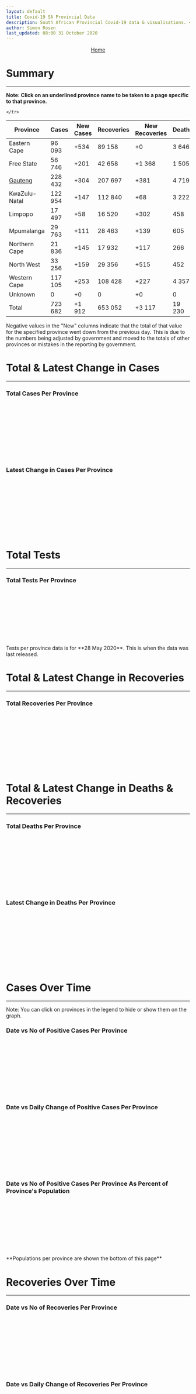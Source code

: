 ```yaml
---
layout: default
title: Covid-19 SA Provincial Data
description: South African Provincial Covid-19 data & visualisations. <br>Contains data for confirmed cases, tests, recoveries and deaths by province.
author: Simon Rosen
last_updated: 08:00 31 October 2020
---
```


<center><a href="/" class="btn alt_btn_col">Home</a></center>

# Summary
___

**Note: Click on an underlined province name to be taken to a page specific to that province.**

<table>
<thead>
	<tr class="header">
		<th>Province</th>
		<th>Cases</th>
		<th>New Cases</th>
		<th>Recoveries</th>
		<th>New Recoveries</th>
		<th>Deaths</th>
		<th>New Deaths</th>

	</tr>
</thead>
<tbody>
	<tr>
		<td class="index" markdown="span">Eastern Cape</td>
		<td  markdown="span">96 093</td>
		<td  markdown="span">+534</td>
		<td  markdown="span">89 158</td>
		<td  markdown="span">+0</td>
		<td  markdown="span">3 646</td>
		<td  markdown="span">+21</td>
	</tr>
	<tr>
		<td class="index" markdown="span">Free State</td>
		<td  markdown="span">56 746</td>
		<td  markdown="span">+201</td>
		<td  markdown="span">42 658</td>
		<td  markdown="span">+1 368</td>
		<td  markdown="span">1 505</td>
		<td  markdown="span">+7</td>
	</tr>
	<tr>
		<td class="index" markdown="span"><a href = "gauteng" >Gauteng</a></td>
		<td  markdown="span">228 432</td>
		<td  markdown="span">+304</td>
		<td  markdown="span">207 697</td>
		<td  markdown="span">+381</td>
		<td  markdown="span">4 719</td>
		<td  markdown="span">+2</td>
	</tr>
	<tr>
		<td class="index" markdown="span">KwaZulu-Natal</td>
		<td  markdown="span">122 954</td>
		<td  markdown="span">+147</td>
		<td  markdown="span">112 840</td>
		<td  markdown="span">+68</td>
		<td  markdown="span">3 222</td>
		<td  markdown="span">+8</td>
	</tr>
	<tr>
		<td class="index" markdown="span">Limpopo</td>
		<td  markdown="span">17 497</td>
		<td  markdown="span">+58</td>
		<td  markdown="span">16 520</td>
		<td  markdown="span">+302</td>
		<td  markdown="span">458</td>
		<td  markdown="span">+0</td>
	</tr>
	<tr>
		<td class="index" markdown="span">Mpumalanga</td>
		<td  markdown="span">29 763</td>
		<td  markdown="span">+111</td>
		<td  markdown="span">28 463</td>
		<td  markdown="span">+139</td>
		<td  markdown="span">605</td>
		<td  markdown="span">+2</td>
	</tr>
	<tr>
		<td class="index" markdown="span">Northern Cape</td>
		<td  markdown="span">21 836</td>
		<td  markdown="span">+145</td>
		<td  markdown="span">17 932</td>
		<td  markdown="span">+117</td>
		<td  markdown="span">266</td>
		<td  markdown="span">+4</td>
	</tr>
	<tr>
		<td class="index" markdown="span">North West</td>
		<td  markdown="span">33 256</td>
		<td  markdown="span">+159</td>
		<td  markdown="span">29 356</td>
		<td  markdown="span">+515</td>
		<td  markdown="span">452</td>
		<td  markdown="span">+18</td>
	</tr>
	<tr>
		<td class="index" markdown="span">Western Cape</td>
		<td  markdown="span">117 105</td>
		<td  markdown="span">+253</td>
		<td  markdown="span">108 428</td>
		<td  markdown="span">+227</td>
		<td  markdown="span">4 357</td>
		<td  markdown="span">+4</td>
	</tr>
	<tr>
		<td class="index" markdown="span">Unknown</td>
		<td  markdown="span">0</td>
		<td  markdown="span">+0</td>
		<td  markdown="span">0</td>
		<td  markdown="span">+0</td>
		<td  markdown="span">0</td>
		<td  markdown="span">+0</td>
	</tr>
	<tr>
		<td class="index total" markdown="span">Total</td>
		<td class="total" markdown="span">723 682</td>
		<td class="total" markdown="span">+1 912</td>
		<td class="total" markdown="span">653 052</td>
		<td class="total" markdown="span">+3 117</td>
		<td class="total" markdown="span">19 230</td>
		<td class="total" markdown="span">+66</td>
	</tr>
</tbody>
</table>
Negative values in the "New" columns indicate that the total of that value for the specified province went down from the previous
day. This is due to the numbers being adjusted by government and moved to the totals of other provinces or mistakes in the reporting by government.

# Total & Latest Change in Cases

___

### Total Cases Per Province
<div class="iframeDiv" align="center">
    <iframe class="lazy pieChart" data-src="tot_cases_per_province.html" scrolling="no" frameborder="0"></iframe>
</div>

### Latest Change in Cases Per Province
<div class="iframeDiv" align="center">
    <iframe class="lazy pieChart" data-src="latest_change_cases_per_province.html" scrolling="no" frameborder="0"></iframe>
</div>

# Total Tests
___

### Total Tests Per Province
<div class="iframeDiv" align="center">
    <iframe class="lazy pieChart" data-src="tot_tests_per_province.html" scrolling="no" frameborder="0"></iframe>
</div>
Tests per province data is for **28 May 2020**. This is when the data was last released.

# Total & Latest Change in Recoveries

___

### Total Recoveries Per Province
<div class="iframeDiv" align="center">
    <iframe class="lazy pieChart" data-src="tot_recovered_per_province.html" scrolling="no" frameborder="0"></iframe>
</div>
<!--
### Latest Change in Recoveries Per Province
<div class="iframeDiv" align="center">
    <iframe class="lazy pieChart" data-src="tot_recovered_per_province.html" scrolling="no" frameborder="0"></iframe>
</div>
-->

# Total & Latest Change in Deaths & Recoveries
___

### Total Deaths Per Province
<div class="iframeDiv" align="center">
    <iframe class="lazy pieChart" data-src="tot_deaths_per_province.html" scrolling="no" frameborder="0"></iframe>
</div>

### Latest Change in Deaths Per Province
<div class="iframeDiv" align="center">
    <iframe class="lazy pieChart" data-src="latest_change_deaths_per_province.html" scrolling="no" frameborder="0"></iframe>
</div>

# Cases Over Time
___
Note: You can click on provinces in the legend to hide or show them on the graph.
### Date vs No of Positive Cases Per Province
<div class="iframeDiv" align="center">
    <iframe class="lazy" data-src="date_vs_cases_per_province.html" scrolling="no" frameborder="0"></iframe>
</div>

### Date vs Daily Change of Positive Cases Per Province
<div class="iframeDiv" align="center">
    <iframe class="lazy" data-src="date_vs_daily_cases_per_province.html" scrolling="no" frameborder="0"></iframe>
</div>

### Date vs No of Positive Cases Per Province As Percent of Province's Population
<div class="iframeDiv" align="center">
    <iframe class="lazy" data-src="date_vs_cases_perc_pop_per_province.html" scrolling="no" frameborder="0"></iframe>
</div>
**Populations per province are shown the bottom of this page**

# Recoveries Over Time
___
### Date vs No of Recoveries Per Province
<div class="iframeDiv" align="center">
    <iframe class="lazy" data-src="date_vs_recoveries_per_province.html" scrolling="no" frameborder="0"></iframe>
</div>

### Date vs Daily Change of Recoveries Per Province
<div class="iframeDiv" align="center">
    <iframe class="lazy" data-src="date_vs_daily_recoveries_per_province.html" scrolling="no" frameborder="0"></iframe>
</div>

### Date vs No of Recoveries Per Province As Percent of Province's Population
<div class="iframeDiv" align="center">
    <iframe class="lazy" data-src="date_vs_recoveries_perc_pop_per_province.html" scrolling="no" frameborder="0"></iframe>
</div>
**Populations per province are shown at the bottom of this page**

# Deaths Over Time
___
### Date vs No of Deaths Per Province
<div class="iframeDiv" align="center">
    <iframe class="lazy" data-src="date_vs_deaths_per_province.html" scrolling="no" frameborder="0"></iframe>
</div>

### Date vs Daily Change of Deaths Per Province
<div class="iframeDiv" align="center">
    <iframe class="lazy" data-src="date_vs_daily_deaths_per_province.html" scrolling="no" frameborder="0"></iframe>
</div>

### Date vs No of Deaths Per Province As Percent of Province's Population
<div class="iframeDiv" align="center">
    <iframe class="lazy" data-src="date_vs_deaths_perc_pop_per_province.html" scrolling="no" frameborder="0"></iframe>
</div>

## Population Per Province

___

<table>
<thead>
	<tr class="header">
		<th>Province</th>
		<th>Population</th>

	</tr>
</thead>
<tbody>
	<tr>
		<td class="index" markdown="span">Eastern Cape</td>
		<td  markdown="span">6 712 276</td>
	</tr>
	<tr>
		<td class="index" markdown="span">Free State</td>
		<td  markdown="span">2 887 465</td>
	</tr>
	<tr>
		<td class="index" markdown="span">Gauteng</td>
		<td  markdown="span">15 176 115</td>
	</tr>
	<tr>
		<td class="index" markdown="span">KwaZulu-Natal</td>
		<td  markdown="span">11 289 086</td>
	</tr>
	<tr>
		<td class="index" markdown="span">Limpopo</td>
		<td  markdown="span">5 982 584</td>
	</tr>
	<tr>
		<td class="index" markdown="span">Mpumalanga</td>
		<td  markdown="span">4 592 187</td>
	</tr>
	<tr>
		<td class="index" markdown="span">North West</td>
		<td  markdown="span">4 072 160</td>
	</tr>
	<tr>
		<td class="index" markdown="span">Northern Cape</td>
		<td  markdown="span">1 263 875</td>
	</tr>
	<tr>
		<td class="index" markdown="span">Western Cape</td>
		<td  markdown="span">6 844 272</td>
	</tr>
</tbody>
</table>

{% include_relative _includes/footer.md %}

